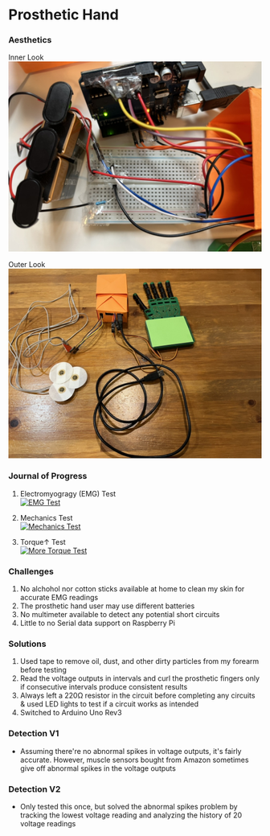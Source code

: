 # Prosthetic Hand

### Aesthetics

Inner Look
![Inner Look](https://github.com/FredZhang7/Proesthetic-Hand/blob/main/Prosthetic_Hand_Inner_Look.jpeg)

Outer Look
![Outer Look](https://github.com/FredZhang7/Proesthetic-Hand/blob/main/Prosthetic_Hand_Outer_Look.jpeg)

### Journal of Progress
1. Electromyogragy (EMG) Test  
  [![EMG Test](https://res.cloudinary.com/marcomontalbano/image/upload/v1667257894/video_to_markdown/images/google-drive--1xdGDu_gt9ZFMpc_6s7Qvo7Smc1eVCu5N-c05b58ac6eb4c4700831b2b3070cd403.jpg)](https://drive.google.com/file/d/1xdGDu_gt9ZFMpc_6s7Qvo7Smc1eVCu5N/view?usp=sharing "EMG Test")

2. Mechanics Test  
  [![Mechanics Test](https://res.cloudinary.com/marcomontalbano/image/upload/v1667257951/video_to_markdown/images/google-drive--1F7A8A4LyIdtMx8l9OecwImrnwCySaV7k-c05b58ac6eb4c4700831b2b3070cd403.jpg)](https://drive.google.com/file/d/1F7A8A4LyIdtMx8l9OecwImrnwCySaV7k/view?usp=sharing "Mechanics Test")

3. Torque↑ Test  
  [![More Torque Test](https://res.cloudinary.com/marcomontalbano/image/upload/v1667258347/video_to_markdown/images/google-drive--1eY6iZP2jAEQtyfKidUsc3BUDA9daUWxT-c05b58ac6eb4c4700831b2b3070cd403.jpg)](https://drive.google.com/file/d/1eY6iZP2jAEQtyfKidUsc3BUDA9daUWxT/view?usp=sharing "More Torque Test")

### Challenges
1. No alchohol nor cotton sticks available at home to clean my skin for accurate EMG readings
2. The prosthetic hand user may use different batteries
3. No multimeter available to detect any potential short circuits
4. Little to no Serial data support on Raspberry Pi

### Solutions
1. Used tape to remove oil, dust, and other dirty particles from my forearm before testing
2. Read the voltage outputs in intervals and curl the prosthetic fingers only if consecutive intervals produce consistent results
3. Always left a 220Ω resistor in the circuit before completing any circuits & used LED lights to test if a circuit works as intended
4. Switched to Arduino Uno Rev3

### Detection V1
- Assuming there're no abnormal spikes in voltage outputs, it's fairly accurate. However, muscle sensors bought from Amazon sometimes give off abnormal spikes in the voltage outputs

### Detection V2
- Only tested this once, but solved the abnormal spikes problem by tracking the lowest voltage reading and analyzing the history of 20 voltage readings

